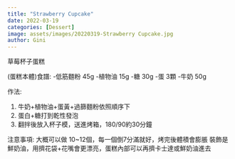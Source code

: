 ```yaml
---
title: "Strawberry Cupcake"
date: 2022-03-19
categories: [Dessert]
image: assets/images/20220319-Strawberry Cupcake.jpg
author: Gini
---
```

草莓杯子蛋糕

(蛋糕本體)食譜:
-低筋麵粉 45g
-植物油 15g
-糖 30g
-蛋 3顆
-牛奶 50g

作法:
1. 牛奶+植物油+蛋黃+過篩麵粉依照順序下
2. 蛋白+糖打到乾性發泡
3. 翻拌後放入杯子模，送進烤箱，180/90約30分鐘

注意事項:
大概可以做 10~12個，每一個倒7分滿就好，烤完後體積會膨脹
裝飾是鮮奶油，用擠花袋+花嘴會更漂亮，蛋糕內部可以再擠卡士達或鮮奶油進去

